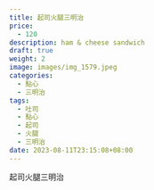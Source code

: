 ```yaml
---
title: 起司火腿三明治
price:
  - 120
description: ham & cheese sandwich
draft: true
weight: 2
image: images/img_1579.jpeg
categories:
  - 點心
  - 三明治
tags:
  - 吐司
  - 點心
  - 起司
  - 火腿
  - 三明治
date: 2023-08-11T23:15:08+08:00
---
```

起司火腿三明治